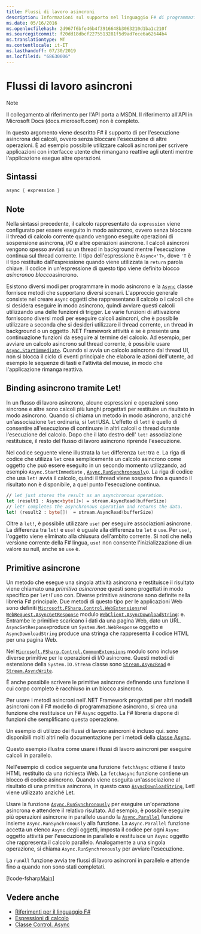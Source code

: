 ```yaml
---
title: Flussi di lavoro asincroni
description: Informazioni sul supporto nel linguaggio F# di programmazione per l'esecuzione asincrona di calcoli, che vengono eseguiti senza bloccare l'esecuzione di altre operazioni.
ms.date: 05/16/2016
ms.openlocfilehash: 2d967f6bfe46b4f3916648b3063210d1ba1c210f
ms.sourcegitcommit: f20dd18dbcf2275513281f5d9ad7ece6a62644b4
ms.translationtype: MT
ms.contentlocale: it-IT
ms.lasthandoff: 07/30/2019
ms.locfileid: "68630006"
---
```

# <a name="asynchronous-workflows"></a>Flussi di lavoro asincroni

> [!NOTE]
> Il collegamento al riferimento per l'API porta a MSDN.  Il riferimento all'API in Microsoft Docs (docs.microsoft.com) non è completo.

In questo argomento viene descritto F# il supporto di per l'esecuzione asincrona dei calcoli, ovvero senza bloccare l'esecuzione di altre operazioni. È ad esempio possibile utilizzare calcoli asincroni per scrivere applicazioni con interfacce utente che rimangano reattive agli utenti mentre l'applicazione esegue altre operazioni.

## <a name="syntax"></a>Sintassi

```fsharp
async { expression }
```

## <a name="remarks"></a>Note

Nella sintassi precedente, il calcolo rappresentato da `expression` viene configurato per essere eseguito in modo asincrono, ovvero senza bloccare il thread di calcolo corrente quando vengono eseguite operazioni di sospensione asincrona, i/O e altre operazioni asincrone. I calcoli asincroni vengono spesso avviati su un thread in background mentre l'esecuzione continua sul thread corrente. Il tipo dell'espressione è `Async<'T>`, dove `'T` è il tipo restituito dall'espressione quando viene utilizzata la `return` parola chiave. Il codice in un'espressione di questo tipo viene definito blocco *asincrono*o *blocco*asincrono.

Esistono diversi modi per programmare in modo asincrono e la [`Async`](https://msdn.microsoft.com/library/03eb4d12-a01a-4565-a077-5e83f17cf6f7) classe fornisce metodi che supportano diversi scenari. L'approccio generale consiste nel creare `Async` oggetti che rappresentano il calcolo o i calcoli che si desidera eseguire in modo asincrono, quindi avviare questi calcoli utilizzando una delle funzioni di trigger. Le varie funzioni di attivazione forniscono diversi modi per eseguire calcoli asincroni, che è possibile utilizzare a seconda che si desideri utilizzare il thread corrente, un thread in background o un oggetto .NET Framework attività e se è presente una continuazione funzioni da eseguire al termine del calcolo. Ad esempio, per avviare un calcolo asincrono sul thread corrente, è possibile usare [`Async.StartImmediate`](https://msdn.microsoft.com/library/2f71d1cc-187f-48cf-ac66-e7fda41c46e3). Quando si avvia un calcolo asincrono dal thread UI, non si blocca il ciclo di eventi principale che elabora le azioni dell'utente, ad esempio le sequenze di tasti e l'attività del mouse, in modo che l'applicazione rimanga reattiva.

## <a name="asynchronous-binding-by-using-let"></a>Binding asincrono tramite Let!

In un flusso di lavoro asincrono, alcune espressioni e operazioni sono sincrone e altre sono calcoli più lunghi progettati per restituire un risultato in modo asincrono. Quando si chiama un metodo in modo asincrono, anziché un'associazione `let` ordinaria, si `let!`USA. L'effetto di `let!` è quello di consentire all'esecuzione di continuare in altri calcoli o thread durante l'esecuzione del calcolo. Dopo che il lato destro dell' `let!` associazione restituisce, il resto del flusso di lavoro asincrono riprende l'esecuzione.

Nel codice seguente viene illustrata la `let` differenza `let!`tra e. La riga di codice che utilizza `let` crea semplicemente un calcolo asincrono come oggetto che può essere eseguito in un secondo momento utilizzando, ad esempio `Async.StartImmediate` , [`Async.RunSynchronously`](https://msdn.microsoft.com/library/0a6663a9-50f2-4d38-8bf3-cefd1a51fd6b)o. La riga di codice che usa `let!` avvia il calcolo, quindi il thread viene sospeso fino a quando il risultato non è disponibile, a quel punto l'esecuzione continua.

```fsharp
// let just stores the result as an asynchronous operation.
let (result1 : Async<byte[]>) = stream.AsyncRead(bufferSize)
// let! completes the asynchronous operation and returns the data.
let! (result2 : byte[])  = stream.AsyncRead(bufferSize)
```

Oltre a `let!`, è possibile utilizzare `use!` per eseguire associazioni asincrone. La differenza tra `let!` e `use!` è uguale alla differenza tra `let` e `use`. Per `use!`, l'oggetto viene eliminato alla chiusura dell'ambito corrente. Si noti che nella versione corrente della F# lingua, `use!` non consente l'inizializzazione di un valore su null, anche se `use` è.

## <a name="asynchronous-primitives"></a>Primitive asincrone

Un metodo che esegue una singola attività asincrona e restituisce il risultato viene chiamato una *primitiva asincrona*e questi sono progettati in modo specifico per `let!`l'uso con. Diverse primitive asincrone sono definite nella libreria F# principale. Due metodi di questo tipo per le applicazioni Web sono definiti [`Microsoft.FSharp.Control.WebExtensions`](https://msdn.microsoft.com/library/95ef17bc-ee3f-44ba-8a11-c90fcf4cf003)nel [`WebRequest.AsyncGetResponse`](https://msdn.microsoft.com/library/09a60c31-e6e2-4b5c-ad23-92a86e50060c) modulo [`WebClient.AsyncDownloadString`](https://msdn.microsoft.com/library/8a85a9b7-f712-4cac-a0ce-0a797f8ea32a): e. Entrambe le primitive scaricano i dati da una pagina Web, dato un URL. `AsyncGetResponse`produce un `System.Net.WebResponse` oggetto e `AsyncDownloadString` produce una stringa che rappresenta il codice HTML per una pagina Web.

Nel [`Microsoft.FSharp.Control.CommonExtensions`](https://msdn.microsoft.com/library/2edb67cb-6814-4a30-849f-b6dbdd042396) modulo sono incluse diverse primitive per le operazioni di I/O asincrone. Questi metodi di estensione della `System.IO.Stream` classe sono [`Stream.AsyncRead`](https://msdn.microsoft.com/library/85698aaa-bdda-47e6-abed-3730f59fda5e) e [`Stream.AsyncWrite`](https://msdn.microsoft.com/library/1b0a2751-e42a-47e1-bd27-020224adc618).

È anche possibile scrivere le primitive asincrone definendo una funzione il cui corpo completo è racchiuso in un blocco asincrono.

Per usare i metodi asincroni nell'.NET Framework progettati per altri modelli asincroni con il F# modello di programmazione asincrono, si crea una funzione che restituisce un F# `Async` oggetto. La F# libreria dispone di funzioni che semplificano questa operazione.

Un esempio di utilizzo dei flussi di lavoro asincroni è incluso qui. sono disponibili molti altri nella documentazione per i metodi della [classe Async](https://msdn.microsoft.com/library/03eb4d12-a01a-4565-a077-5e83f17cf6f7).

Questo esempio illustra come usare i flussi di lavoro asincroni per eseguire calcoli in parallelo.

Nell'esempio di codice seguente una funzione `fetchAsync` ottiene il testo HTML restituito da una richiesta Web. La `fetchAsync` funzione contiene un blocco di codice asincrono. Quando viene eseguita un'associazione al risultato di una primitiva asincrona, in questo caso [`AsyncDownloadString`](https://msdn.microsoft.com/library/8a85a9b7-f712-4cac-a0ce-0a797f8ea32a), Let! viene utilizzato anziché Let.

Usare la funzione [`Async.RunSynchronously`](https://msdn.microsoft.com/library/0a6663a9-50f2-4d38-8bf3-cefd1a51fd6b) per eseguire un'operazione asincrona e attendere il relativo risultato. Ad esempio, è possibile eseguire più operazioni asincrone in parallelo usando la [`Async.Parallel`](https://msdn.microsoft.com/library/aa9b0355-2d55-4858-b943-cbe428de9dc4) funzione insieme `Async.RunSynchronously` alla funzione. La `Async.Parallel` funzione accetta un elenco `Async` degli oggetti, imposta il codice per ogni `Async` oggetto attività per l'esecuzione in parallelo e restituisce un `Async` oggetto che rappresenta il calcolo parallelo. Analogamente a una singola operazione, si chiama `Async.RunSynchronously` per avviare l'esecuzione.

La `runAll` funzione avvia tre flussi di lavoro asincroni in parallelo e attende fino a quando non sono stati completati.

[!code-fsharp[Main](~/samples/snippets/fsharp/lang-ref-2/snippet8003.fs)]

## <a name="see-also"></a>Vedere anche

- [Riferimenti per il linguaggio F#](index.md)
- [Espressioni di calcolo](computation-expressions.md)
- [Classe Control. Async](https://msdn.microsoft.com/visualfsharpdocs/conceptual/control.async-class-%5bfsharp%5d)
